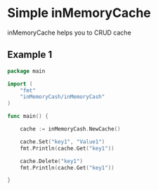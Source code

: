 Simple  inMemoryCache 
================================

inMemoryCache helps you to CRUD cache 


## Example 1 

```go
package main

import (
	"fmt"
	"inMemoryCash/inMemoryCash"
)

func main() {

	cache := inMemoryCash.NewCache()

	cache.Set("key1", "Value1")
	fmt.Println(cache.Get("key1"))

	cache.Delete("key1")
	fmt.Println(cache.Get("key1"))

}

```
